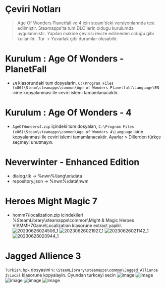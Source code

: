 # Çeviri Notları
> Age Of Wonders Planetfall ve 4 için steam'deki versiyonlarında test edilmiştir. Steamapps'ta tum DLC'lerin oldugu kurulumda uygulanmistir. Yapılan makine çevirisi revize edilmeden olduğu gibi kullanıldı. Tur -> Yuvarlak gibi durumlar olusabilir.

# Kurulum : Age Of Wonders - PlanetFall
- `EN` klasorundaki tum dosyalarin, `C:\Program Files (x86)\Steam\steamapps\common\Age of Wonders Planetfall\Language\EN` icine kopyalanmasi ile ceviri islemi tamamlanacaktir.

# Kurulum : Age Of Wonders - 4
- `AgeOfWonders4.zip` içindeki tum dosyaları, `C:\Program Files (x86)\Steam\steamapps\common\Age of Wonders 4\Language` icine kopyalanmasi ile ceviri islemi tamamlanacaktir. Ayarlar > Dillerden türkçe seçmeyi unutmayın.

# Neverwinter - Enhanced Edition
- dialog.tlk -> %nwn%\lang\en\data
- repository.json -> %nwn%\data\nwm

# Heroes Might Magic 7
- homm7/localization.zip icindekileri %SteamLibrary\steamapps\common\Might & Magic Heroes VII\MMH7Game\Localization klasorune extract yapilir.
![20230626024506_1](https://github.com/zinark/aow-planetfall-turkish/assets/47488/ea6794f8-2cbe-4398-acf5-ce83c3a9abbd)
![20230626021927_1](https://github.com/zinark/aow-planetfall-turkish/assets/47488/82177f8d-3079-480f-8702-0d47cd2d7d6a)
![20230626021142_1](https://github.com/zinark/aow-planetfall-turkish/assets/47488/b811763a-3379-4e2c-8aab-94c628d57c7b)
![20230626020944_1](https://github.com/zinark/aow-planetfall-turkish/assets/47488/db046136-30ca-4320-8672-ee6514424dd7)

# Jagged Allience 3
`Turkish.hpk` dosyasini `%:\SteamLibrary\steamapps\common\Jagged Alliance 3\Local` klasorune kopyalayin. Oyundan turkceyi secin
![image](https://github.com/zinark/aow-planetfall-turkish/assets/47488/15d8244c-b17d-4844-8155-c4e43a1caf4f)
![image](https://github.com/zinark/aow-planetfall-turkish/assets/47488/efaa8f18-e373-492b-a4cd-33fba339cf67)
![image](https://github.com/zinark/aow-planetfall-turkish/assets/47488/f0c50ea8-31e0-4bec-8170-0ef51a82cec6)
![image](https://github.com/zinark/aow-planetfall-turkish/assets/47488/7a02e337-6deb-486b-9fdc-98fa4f26436f)
![image](https://github.com/zinark/aow-planetfall-turkish/assets/47488/518a9062-29e1-42f1-8f20-a4893712e9ee)
